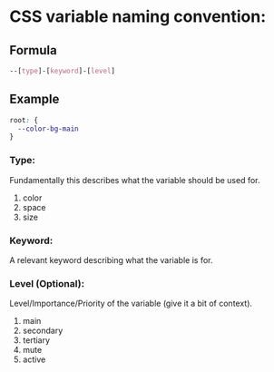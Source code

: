 # CSS variable naming convention:

## Formula

```CSS
--[type]-[keyword]-[level]
```

## Example

```CSS
root: {
  --color-bg-main
}
```

### **Type:**

Fundamentally this describes what the variable should be used for.

1. color
2. space
3. size

### **Keyword:**

A relevant keyword describing what the variable is for.

### **Level (Optional):**

Level/Importance/Priority of the variable (give it a bit of context).

1. main
2. secondary
3. tertiary
4. mute
5. active
